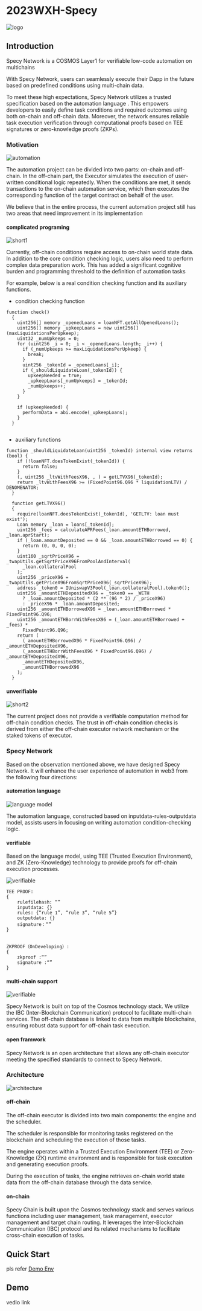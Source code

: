 # 2023WXH-Specy

![logo](https://github.com/wanxiang-blockchain/2023WXH-Specy/blob/main/doc/pic/logo.jpeg)

## Introduction

Specy Network is a COSMOS Layer1 for verifiable low-code automation on multichains

With Specy Network, users can seamlessly execute their Dapp in the future based on predefined conditions using multi-chain data. 

To meet these high expectations, Specy Network utilizes a trusted specification based on the automation language . This empowers developers to easily define task conditions and required outcomes using both on-chain and off-chain data. Moreover, the network ensures reliable task execution verification through computational proofs based on TEE signatures or zero-knowledge proofs (ZKPs).

### Motivation

![automation](https://github.com/wanxiang-blockchain/2023WXH-Specy/blob/main/doc/pic/motivation.png)

The automation project can be divided into two parts: on-chain and off-chain. In the off-chain part, the Executor simulates the execution of user-written conditional logic repeatedly. When the conditions are met, it sends transactions to the on-chain automation service, which then executes the corresponding function of the target contract on behalf of the user. 

We believe that in the entire process, the current automation project still has two areas that need improvement in its implementation


#### complicated programing
![short1](https://github.com/wanxiang-blockchain/2023WXH-Specy/blob/main/doc/pic/motivation1.png)

Currently, off-chain conditions require access to on-chain world state data. In addition to the core condition checking logic, users also need to perform complex data preparation work. This has added a significant cognitive burden and programming threshold to the definition of automation tasks

For example, below is a real condition checking function and its auxiliary functions.

* condition checking function
```solidity
function check()
  {
    uint256[] memory _openedLoans = loanNFT.getAllOpenedLoans();
    uint256[] memory _upkeepLoans = new uint256[](maxLiquidationsPerUpkeep);
    uint32 _numUpkeeps = 0;
    for (uint256 _i = 0; _i < _openedLoans.length; _i++) {
      if (_numUpkeeps >= maxLiquidationsPerUpkeep) {
        break;
      }
      uint256 _tokenId = _openedLoans[_i];
      if (_shouldLiquidateLoan(_tokenId)) {
        upkeepNeeded = true;
        _upkeepLoans[_numUpkeeps] = _tokenId;
        _numUpkeeps++;
      }
    }

    if (upkeepNeeded) {
      performData = abi.encode(_upkeepLoans);
    }
  }


```

* auxiliary functions

```solidity
function _shouldLiquidateLoan(uint256 _tokenId) internal view returns (bool) {
    if (!loanNFT.doesTokenExist(_tokenId)) {
      return false;
    }
    (, uint256 _ltvWithFeesX96, , ) = getLTVX96(_tokenId);
    return _ltvWithFeesX96 >= (FixedPoint96.Q96 * liquidationLTV) / DENOMENATOR;
  }
  
  function getLTVX96()
  {
    require(loanNFT.doesTokenExist(_tokenId), 'GETLTV: loan must exist');
    Loan memory _loan = loans[_tokenId];
    uint256 _fees = calculateAPRFees(_loan.amountETHBorrowed, _loan.aprStart);
    if (_loan.amountDeposited == 0 && _loan.amountETHBorrowed == 0) {
      return (0, 0, 0, 0);
    }
    uint160 _sqrtPriceX96 = _twapUtils.getSqrtPriceX96FromPoolAndInterval(
      _loan.collateralPool
    );
    uint256 _priceX96 = _twapUtils.getPriceX96FromSqrtPriceX96(_sqrtPriceX96);
    address _token0 = IUniswapV3Pool(_loan.collateralPool).token0();
    uint256 _amountETHDepositedX96 = _token0 == _WETH
      ? _loan.amountDeposited * (2 ** (96 * 2) / _priceX96)
      : _priceX96 * _loan.amountDeposited;
    uint256 _amountETHBorrowedX96 = _loan.amountETHBorrowed * FixedPoint96.Q96;
    uint256 _amountETHBorrWithFeesX96 = (_loan.amountETHBorrowed + _fees) *
      FixedPoint96.Q96;
    return (
      (_amountETHBorrowedX96 * FixedPoint96.Q96) / _amountETHDepositedX96,
      (_amountETHBorrWithFeesX96 * FixedPoint96.Q96) / _amountETHDepositedX96,
      _amountETHDepositedX96,
      _amountETHBorrowedX96
    );
  }

```

#### unverifiable
![short2](https://github.com/wanxiang-blockchain/2023WXH-Specy/blob/main/doc/pic/motivation2.png)

The current project does not provide a verifiable computation method for off-chain condition checks. The trust in off-chain condition checks is derived from either the off-chain executor network mechanism or the staked tokens of executor.

### Specy Network
Based on the observation mentioned above, we have designed Specy Network. It will enhance the user experience of automation in web3 from the following four directions:

#### automation language

![language model](https://github.com/wanxiang-blockchain/2023WXH-Specy/blob/main/doc/pic/rulemodel.png)

The automation language, constructed based on inputdata-rules-outputdata model, assists users in focusing on writing automation condition-checking logic.

#### verifiable

Based on the language model, using TEE (Trusted Execution Environment), and ZK (Zero-Knowledge) technology to provide proofs for off-chain execution processes.

![verifiable](https://github.com/wanxiang-blockchain/2023WXH-Specy/blob/main/doc/pic/verifiable.png)

```
TEE PROOF: 
{
    rulefilehash: “”
    inputdata: {}
    rules: {“rule 1”, “rule 3”, “rule 5”}
    outputdata: {}
    signature：“”
}


ZKPROOF（OnDeveloping）: 
{
    zkproof :“”
    signature :“”
}

```


#### multi-chain support

![verifiable](https://github.com/wanxiang-blockchain/2023WXH-Specy/blob/main/doc/pic/multi-chain.png)

Specy Network is built on top of the Cosmos technology stack. We utilize the IBC (Inter-Blockchain Communication) protocol to facilitate multi-chain services. The off-chain database is linked to data from multiple blockchains, ensuring robust data support for off-chain task execution.


#### open framwork

Specy Network is an open architecture that allows any off-chain executor meeting the specified standards to connect to Specy Network.

### Architecture
![architecture](https://github.com/wanxiang-blockchain/2023WXH-Specy/blob/main/doc/pic/architectrue.png)


#### off-chain
The off-chain executor is divided into two main components: the engine and the scheduler. 

The scheduler is responsible for monitoring tasks registered on the blockchain and scheduling the execution of those tasks.

The engine operates within a Trusted Execution Environment (TEE) or Zero-Knowledge (ZK) runtime environment and is responsible for task execution and generating execution proofs. 

During the execution of tasks, the engine retrieves on-chain world state data from the off-chain database through the data service.

#### on-chain

Specy Chain is built upon the Cosmos technology stack and serves various functions including user management, task management, executor management and target chain routing. It leverages the Inter-Blockchain Communication (IBC) protocol and its related mechanisms to facilitate cross-chain execution of tasks.

## Quick Start
pls refer [Demo Env](https://github.com/wanxiang-blockchain/2023WXH-Specy/blob/main/src/demo/env.md)

## Demo

vedio link
